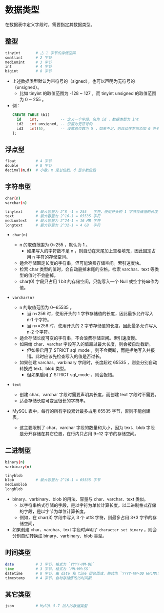 # 数据类型

在数据表中定义字段时，需要指定其数据类型。

## 整型

```sh
tinyint       # 占 1 字节的存储空间
smallint      # 2 字节
mediumint     # 3 字节
int           # 4 字节
bigint        # 8 字节
```
- 上述数据类型默认为带符号的（signed），也可以声明为无符号的（unsigned）。
  - 比如 tinyint 的取值范围为 -128 ~ 127 ，而 tinyint unsigned 的取值范围为 0 ~ 255 。
- 例：
  ```sql
  CREATE TABLE tb1(
    id    int,          -- 定义一个字段，名为 id ，数据类型为 int
    id2   int unsigned, -- 设置为无符号的
    id3   int(5),       -- 设置总位数为 5 ，如果不足，则自动在左侧添加 0 补齐。比如写入 18 时，存储为 00018
  };
  ```

## 浮点型

```sh
float         # 4 字节
double        # 8 字节
decimal(m,d)  # 小数。m 是总位数，d 是小数位数
```

## 字符串型

```sh
char(n)
varchar(n)

tinytext      # 最大容量为 2^8 -1 = 255   字符，使用开头的 1 字节存储值的长度
text          # 最大容量为 2^16-1 = 65535 字符
mediumtext    # 最大容量为 2^24-1 ≈ 16 MB 字符
longtext      # 最大容量为 2^32-1 ≈ 4 GB  字符
```
- `char(n)`
  - n 的取值范围为 0~255 ，默认为 1 。
    - 如果写入的字符数不足 n ，则自动在末尾加上空格填充，因此固定占用 n 字符的存储空间。
  - 适合存储固定长度的字符串，但可能浪费存储空间。索引速度快。
  - 检索 char 类型的值时，会自动删掉末尾的空格。检索 varchar、text 等类型的值时不会删掉。
  - char(0) 字段只占用 1 bit 的存储空间，只能写入一个 Null 或空字符串作为值。
- `varchar(n)`
  - n 的取值范围为 0~65535 。
    - 当 n<256 时，使用开头的 1 字节存储值的长度，因此最多允许写入 n-1 个字符。
    - 当 n>=256 时，使用开头的 2 字节存储值的长度，因此最多允许写入 n-2 个字符。
  - 适合存储长度可变的字符串，不会浪费存储空间。索引速度慢。
  - 如果给 char、varchar 字段写入的值超过最大长度，则会被自动截断。
    - 但如果启用了 STRICT sql_mode ，则不会截断，而是拒绝写入并报错。此时应该先检查写入的值是否过长。
  - 如果创建 varchar、varbinary 字段时，长度超过 65535 ，则会分别自动转换成 text、blob 类型。
    - 但如果启用了 STRICT sql_mode ，则会报错。

- `text`
  - 创建 char、varchar 字段时需要声明其长度，而创建 text 字段时不需要。
  - 适合存储长度可变且很长的字符串。

- MySQL 表中，每行的所有字段累计最多占用 65535 字节，否则不能创建表。
  - 这主要限制了 char、varchar 字段的数量和大小，因为 text、blob 字段是分开存储在其它位置，在行内只占用 9~12 字节的存储空间。

## 二进制型

```sh
binary(n)
varbinary(n)

tinyblob
blob          # 最大容量为 2^16-1 = 65535 字节
mediumblob
longblob
```
- binary、varbinary、blob 的用法、容量与 char、varchar、text 类似。
  - 以字符串格式存储的字段，是以字符为单位计算长度。以二进制格式存储的字段，是以字节为单位计算长度。
  - 例如，在 char(3) 字段中写入 3 个 utf8 字符，则最多占用 3*3 字节的存储空间，
- 如果创建 char、varchar、text 字段时声明了 `character set binary` ，则会分别自动转换成 binary、varbinary、blob 类型。

## 时间类型

```sh
date          # 3 字节，格式为 `YYYY-MM-DD`
time          # 3 字节，格式为 `HH:MM:SS`
datetime      # 8 字节，由 date 和 time 组合而成，格式为 `YYYY-MM-DD HH:MM:SS`
timestamp     # 4 字节，自动存储修改的时间戳
```

## 其它类型

```sh
json          # MySQL 5.7 加入的数据类型
```
